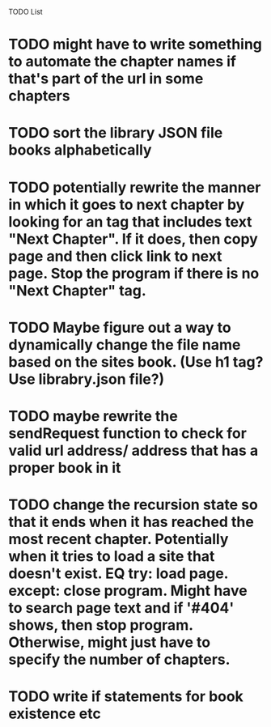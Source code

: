 TODO List

# TODO might have to write something to automate the chapter names if that's part of the url in some chapters

# TODO sort the library JSON file books alphabetically

# TODO potentially rewrite the manner in which it goes to next chapter by looking for an <a> tag that includes text "Next Chapter". If it does, then copy page and then click link to next page. Stop the program if there is no "Next Chapter" <a> tag.

# TODO Maybe figure out a way to dynamically change the file name based on the sites book. (Use h1 tag? Use librabry.json file?)

# TODO maybe rewrite the sendRequest function to check for valid url address/ address that has a proper book in it

# TODO change the recursion state so that it ends when it has reached the most recent chapter. Potentially when it tries to load a site that doesn't exist. EQ try: load page. except: close program. Might have to search page text and if '#404' shows, then stop program. Otherwise, might just have to specify the number of chapters.

# TODO write if statements for book existence etc
